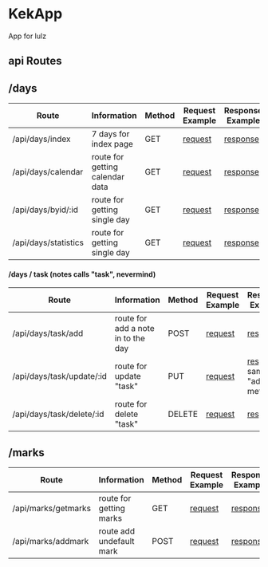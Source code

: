 # KekApp
App for lulz

## api Routes

## /days
| Route | Information | Method | Request Example | Response Example |
| - | - | - | - | - |
|  /api/days/index  | 7 days for index page | GET | [request](https://gist.github.com/Aloving/9234878ee1088d91485f7d18f5d4e8b9) | [response](https://gist.github.com/Aloving/4e6fd5b572b9958b0853d3f94c852dd2) |
| /api/days/calendar | route for getting calendar data | GET | [request](https://gist.github.com/Aloving/41839991e5c71646249727622ec0db0f) | [response](https://gist.github.com/Aloving/560efcd324aaa311ef3e9606885f6e1e) |
| /api/days/byid/:id | route for getting single day | GET | [request](https://gist.github.com/Aloving/36e48d762d0836b062013514c96e4a63) | [response](https://gist.github.com/Aloving/88e032796ee72be9995b3dba8e00aaf0) |
| /api/days/statistics | route for getting single day | GET | [request](https://gist.github.com/Aloving/73e0971074cae7a4305093be948b2cdb) | [response](https://gist.github.com/Aloving/68072fedb48369bfd5d323b817ebd8f6) |
#### /days / task (notes calls "task", nevermind)
| Route | Information | Method | Request Example | Response Example |
| - | - | - | - | - |
| /api/days/task/add | route for add a note in to the day | POST | [request](https://gist.github.com/Aloving/1085f9d48373c29dc74397c74e8e274e) |  [response](https://gist.github.com/Aloving/55612f93bcd5d86cfb89e1cdc44ee57a) |
| /api/days/task/update/:id | route for update "task" | PUT | [request](https://gist.github.com/Aloving/f0f85e62dcbc6611aeeaaa7d21bdc12a) | [response](https://gist.github.com/Aloving/1085f9d48373c29dc74397c74e8e274e) same like "add method" |
| /api/days/task/delete/:id | route for delete "task" | DELETE | [request](https://gist.github.com/Aloving/2fbcfbbc11ecba263d33be278add3e48) | [response](https://gist.github.com/Aloving/ea82ce3fe6e0254d2c38d04966af277b) |
## /marks
| Route | Information | Method | Request Example | Response Example |
| - | - | - | - | - |
|  /api/marks/getmarks  | route for getting marks | GET | [request](https://gist.github.com/Aloving/143c64c1fa2bad919c51cd3f808cece6) | [response](https://gist.github.com/Aloving/fb4959600cc749e55b096e4178e2fcf8) |
| /api/marks/addmark | route add undefault mark | POST | [request](https://gist.github.com/Aloving/https://gist.github.com/Aloving/b8cada6ab8a05577875b3d9365f9256a) | [response](https://gist.github.com/Aloving/https://gist.github.com/Aloving/3adee92e1c40d19f91e94af3a417a09a) |
